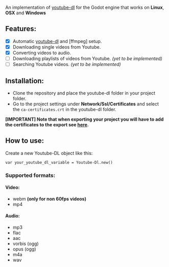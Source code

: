 
An implementation of [youtube-dl](https://github.com/rg3/youtube-dl/) for the Godot engine that works on **Linux**, **OSX** and **Windows**

## Features:
 - [x] Automatic [youtube-dl](https://github.com/rg3/youtube-dl/) and [ffmpeg] setup.
 - [x] Downloading single videos from Youtube.
 - [x] Converting videos to audio.
 - [ ] Downloading playlists of videos from Youtube. *(yet to be implemented)*
 - [ ] Searching Youtube videos. *(yet to be implemented)*
 
## Installation:
- Clone the repository and place the youtube-dl folder in your project folder.
- Go to the project settings under **Network/Ssl/Certificates** and select the `ca-certificates.crt` in the youtube-dl folder.

**[IMPORTANT] Note that when exporting your project you will have to add the certificates to the export see [here](http://docs.godotengine.org/en/3.0/tutorials/networking/ssl_certificates.html).**

## How to use:

Create a new Youtube-DL object like this:
```gdscript
var your_youtube_dl_variable = Youtube-Dl.new()
```

 ### Supported formats:
 #### Video:
 - webm **(only for non 60fps videos)**
 - mp4
 #### Audio:
 - mp3
 - flac
 - aac
 - vorbis (ogg)
 - opus (ogg)
 - m4a
 - wav
